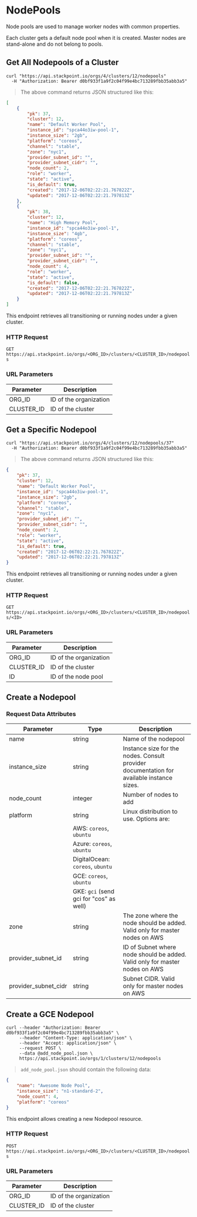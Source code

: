 # NodePools

Node pools are used to manage worker nodes with common properties.

Each cluster gets a default node pool when it is created. Master nodes are stand-alone and do not belong to pools.

## Get All Nodepools of a Cluster

```shell
curl "https://api.stackpoint.io/orgs/4/clusters/12/nodepools"
  -H "Authorization: Bearer d0bf933f1a9f2c04f99e4bc713289fbb35abb3a5"
```

> The above command returns JSON structured like this:

```json
[
    {
        "pk": 37,
        "cluster": 12,
        "name": "Default Worker Pool",
        "instance_id": "spca44o3iw-pool-1",
        "instance_size": "2gb",
        "platform": "coreos",
        "channel": "stable",
        "zone": "nyc1",
        "provider_subnet_id": "",
        "provider_subnet_cidr": "",
        "node_count": 2,
        "role": "worker",
        "state": "active",
        "is_default": true,
        "created": "2017-12-06T02:22:21.767822Z",
        "updated": "2017-12-06T02:22:21.797813Z"
    },
    {
        "pk": 38,
        "cluster": 12,
        "name": "High Memory Pool",
        "instance_id": "spca44o3iw-pool-1",
        "instance_size": "4gb",
        "platform": "coreos",
        "channel": "stable",
        "zone": "nyc1",
        "provider_subnet_id": "",
        "provider_subnet_cidr": "",
        "node_count": 4,
        "role": "worker",
        "state": "active",
        "is_default": false,
        "created": "2017-12-06T02:22:21.767822Z",
        "updated": "2017-12-06T02:22:21.797813Z"
    }
]
```

This endpoint retrieves all transitioning or running nodes under a given cluster.

### HTTP Request

`GET https://api.stackpoint.io/orgs/<ORG_ID>/clusters/<CLUSTER_ID>/nodepools`

### URL Parameters

Parameter | Description
--------- | -----------
ORG_ID | ID of the organization
CLUSTER_ID | ID of the cluster

## Get a Specific Nodepool

```shell
curl "https://api.stackpoint.io/orgs/4/clusters/12/nodepools/37"
  -H "Authorization: Bearer d0bf933f1a9f2c04f99e4bc713289fbb35abb3a5"
```

> The above command returns JSON structured like this:

```json
{
    "pk": 37,
    "cluster": 12,
    "name": "Default Worker Pool",
    "instance_id": "spca44o3iw-pool-1",
    "instance_size": "2gb",
    "platform": "coreos",
    "channel": "stable",
    "zone": "nyc1",
    "provider_subnet_id": "",
    "provider_subnet_cidr": "",
    "node_count": 2,
    "role": "worker",
    "state": "active",
    "is_default": true,
    "created": "2017-12-06T02:22:21.767822Z",
    "updated": "2017-12-06T02:22:21.797813Z"
}
```

This endpoint retrieves all transitioning or running nodes under a given cluster.

### HTTP Request

`GET https://api.stackpoint.io/orgs/<ORG_ID>/clusters/<CLUSTER_ID>/nodepools/<ID>`

### URL Parameters

Parameter | Description
--------- | -----------
ORG_ID | ID of the organization
CLUSTER_ID | ID of the cluster
ID | ID of the node pool

## Create a Nodepool

### Request Data Attributes

Parameter | Type | Description
--------- | ---- | -----------
name | string | Name of the nodepool
instance_size | string | Instance size for the nodes. Consult provider documentation for available instance sizes.
node_count | integer | Number of nodes to add
platform | string | Linux distribution to use. Options are:
 | | AWS: `coreos`, `ubuntu`
 | | Azure: `coreos`, `ubuntu`
 | | DigitalOcean: `coreos`, `ubuntu`
 | | GCE: `coreos`, `ubuntu`
 | | GKE: `gci` (send gci for "cos" as well)
zone | string | The zone where the node should be added. Valid only for master nodes on AWS
provider_subnet_id | string | ID of Subnet where node should be added. Valid only for master nodes on AWS
provider_subnet_cidr | string | Subnet CIDR. Valid only for master nodes on AWS

## Create a GCE Nodepool

```shell
curl --header "Authorization: Bearer d0bf933f1a9f2c04f99e4bc713289fbb35abb3a5" \
     --header "Content-Type: application/json" \
     --header "Accept: application/json" \
     --request POST \
     --data @add_node_pool.json \
     https://api.stackpoint.io/orgs/1/clusters/12/nodepools
```

> `add_node_pool.json` should contain the following data:

```json
{
    "name": "Awesome Node Pool",
    "instance_size": "n1-standard-2",
    "node_count": 4,
    "platform": "coreos"
}
```

This endpoint allows creating a new Nodepool resource.

### HTTP Request

`POST https://api.stackpoint.io/orgs/<ORG_ID>/clusters/<CLUSTER_ID>/nodepools`

### URL Parameters

Parameter | Description
--------- | -----------
ORG_ID | ID of the organization
CLUSTER_ID | ID of the cluster
